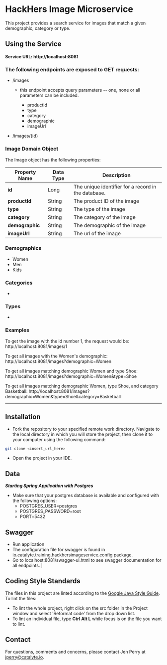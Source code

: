 # HackHers Image Microservice

This project provides a search service for images that match a given demographic, category or type.

## Using the Service

#### Service URL: http://localhost:8081

### The following endpoints are exposed to GET requests:

- /images

    - this endpoint accepts query parameters -- one, none or all parameters can be included.

        - productId
        - type
        - category
        - demographic
        - imageUrl

- /images/{id}

### Image Domain Object ###

The Image object has the following properties:

| **Property Name** | **Data Type**     | **Description**                                     |
|-------------------|-------------------| ----------------------------------------------------|
| **id**            | Long              | The unique identifier for a record in the database. |
| **productId**     | String            | The product ID of the image                         |
| **type**          | String            | The type of the image                               |
| **category**      | String            | The category of the image                           |
| **demographic**   | String            | The demographic of the image                        |
| **imageUrl**      | String            | The url of the image

### Demographics

- Women
- Men
- Kids

### Categories

-

### Types

-

### Examples

To get the image with the id number 1, the request would be:
http://localhost:8081/images/1

To get all images with the Women's demographic:
http://localhost:8081/images?demographic=Women

To get all images matching demographic Women and type Shoe:
http://localhost:8081/images?demographic=Women&type=Shoe

To get all images matching demographic Women, type Shoe, and category Basketball:
http://localhost:8081/images?demographic=Women&type=Shoe&category=Basketball

---

## Installation

* Fork the repository to your specified remote work directory. Navigate to the local directory in
  which you will store the project, then clone it to your computer using the following command:

```bash
git clone <insert_url_here>
```

* Open the project in your IDE.

## Data

***Starting Spring Application with Postgres***

* Make sure that your postgres database is available and configured with the following options:
    * POSTGRES_USER=postgres
    * POSTGRES_PASSWORD=root
    * PORT=5432

## Swagger

* Run application
* The configuration file for swagger is found in io.catalyte.training.hackhersimageservice.config
  package.
* Go to localhost:8081/swagger-ui.html to see swagger documentation for all endpoints. |

## Coding Style Standards ##

The files in this project are linted according to
the  [Google Java Style Guide](https://google.github.io/styleguide/javaguide.html). To lint the
files:

- To lint the whole project, right click on the src folder in the Project window and select
  'Reformat code' from the drop down list.
- To lint an individual file, type **Ctrl Alt L** while focus is on the file you want to lint.

## Contact ##

For questions, comments and concerns, please contact Jen Perry at jperry@catalyte.io.
